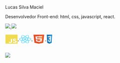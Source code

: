 Lucas Silva Maciel 

Desenvolvedor Front-end: html, css, javascript, react.

<div>
  <a href="https://github.com/lxcasmaciel">
  <img height="180em" src="https://github-readme-stats.vercel.app/api?username=lxcasmaciel&show_icons=true&theme=gruvbox_light&include_all_commits=true&count_private=true"/>
  <img height="180em" src="https://github-readme-stats.vercel.app/api/top-langs/?username=lxcasmaciel&layout=compact&langs_count=7&theme=gruvbox_light"/>
</div>
  <div style="display: inline_block"><br>
  <img align="center" alt="lucas-Js" height="30" width="40" src="https://raw.githubusercontent.com/devicons/devicon/master/icons/javascript/javascript-plain.svg">
  <img align="center" alt="lucas-React" height="30" width="40" src="https://raw.githubusercontent.com/devicons/devicon/master/icons/react/react-original.svg">
  <img align="center" alt="lucas-HTML" height="30" width="40" src="https://raw.githubusercontent.com/devicons/devicon/master/icons/html5/html5-original.svg">
  <img align="center" alt="lucas-CSS" height="30" width="20" src="https://raw.githubusercontent.com/devicons/devicon/master/icons/css3/css3-original.svg">
</div>
  
  
 ##
  
  
<div> 
  <a href="https://instagram.com/lxcasmaciel" target="_blank"><img src="https://img.shields.io/badge/-Instagram-%23E4405F?style=for-the-badge&logo=instagram&logoColor=white" target="_blank"></a>
  
